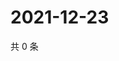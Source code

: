 # 2021-12-23

共 0 条

<!-- BEGIN WEIBO -->
<!-- 最后更新时间 Thu Dec 23 2021 00:23:51 GMT+0800 (China Standard Time) -->

<!-- END WEIBO -->
